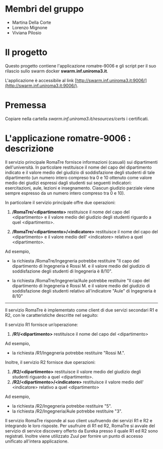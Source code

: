 # Membri del gruppo
* Martina Della Corte
* Lorenzo Mignone
* Viviana Pilosio

# Il progetto
Questo progetto contiene l'applicazione romatre-9006
e gli script per il suo rilascio sullo swarm docker **swarm.inf.uniroma3.it**. 

 L'applicazione è accessibile al link [http://swarm.inf.uniroma3.it:9006/](http://swarm.inf.uniroma3.it:9006/). 
 
# Premessa
Copiare nella cartella *swarm.inf.uniroma3.it/resources/certs* i certificati. 

# L'applicazione romatre-9006 : descrizione
Il servizio principale RomaTre fornisce informazioni (casuali) sui dipartimenti dell'università.
In particolare restituisce il nome del capo del dipartimento indicato e il valore medio del giudizio di soddisfazione degli studenti di tale dipartimento (un numero intero compreso tra 0 e 10 ottenuto come valore medio dei giudizi espressi dagli studenti sui seguenti indicatori: esercitazioni, aule, lezioni e insegnamento. Ciascun giudizio parziale viene sempre espresso da un numero intero compreso tra 0 e 10).

In particolare il servizio principale offre due operazioni:
 
1. **/RomaTre/&lt;dipartimento>** restituisce il nome del capo del &lt;dipartimento> e il valore medio del giudizio degli studenti riguardo a quel &lt;dipartimento>.

2. **/RomaTre/&lt;dipartimento>/&lt;indicatore>** restituisce il nome del capo del &lt;dipartimento> e il valore medio dell' &lt;indicatore> relativo a quel &lt;dipartimento>.

Ad esempio,

* la richiesta /RomaTre/Ingegneria potrebbe restituire "Il capo del dipartimento di Ingegneria è Rossi M. e il valore medio del giudizio di soddisfazione degli studenti di Ingegneria è 8/10".

* la richiesta /RomaTre/Ingegneria/Aule potrebbe restituire "Il capo del dipartimento di Ingegneria è Rossi M. e il valore medio del giudizio di soddisfazione degli studenti relativo all'indicatore "Aule" di Ingegneria è 8/10"

-----

Il servizio RomaTre è implementato come client di due servizi secondari R1 e R2, con le caratteristiche descritte nel seguito:

Il servizio R1 fornisce un’operazione:
1. **/R1/&lt;dipartimento>** restituisce il nome del capo del &lt;dipartimento>

Ad esempio,
* la richiesta /R1/Ingegneria potrebbe restituire "Rossi M.".

Inoltre, il servizio R2 fornisce due operazioni:
1. **/R2/&lt;dipartimento>** restituisce il valore medio del giudizio degli studenti riguardo a quel &lt;dipartimento>.
2. **/R2/&lt;dipartimento>/&lt;indicatore>** restituisce il valore medio dell' &lt;indicatore> relativo a quel &lt;dipartimento>

Ad esempio,
* la richiesta /R2/Ingegneria potrebbe restituire "5".
* la richiesta /R2/Ingegneria/Aule potrebbe restituire "3".

Il servizio RomaTre risponde al suo client usufruendo dei servizi R1 e R2 e integrando le loro risposte. Per usufruire di R1 ed R2, RomaTre si avvale del servizio di service discovery offerto da Eureka presso il quale R1 ed R2 sono registrati. Inoltre viene utilizzato Zuul per fornire un punto di accesso unificato all'intera applicazione.
